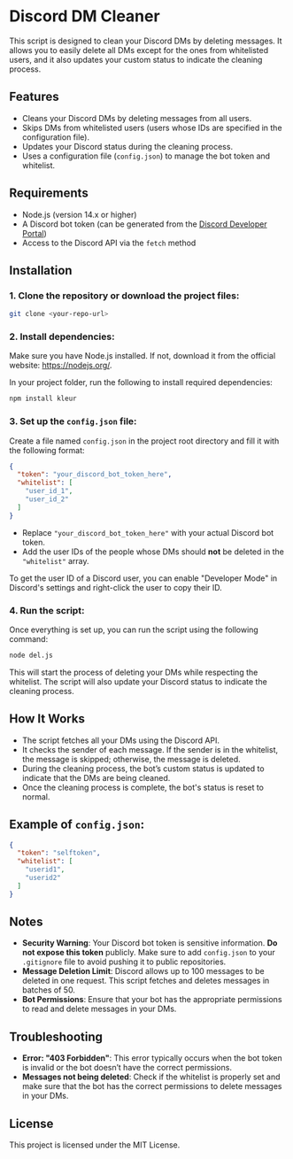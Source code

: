 
# Discord DM Cleaner

This script is designed to clean your Discord DMs by deleting messages. It allows you to easily delete all DMs except for the ones from whitelisted users, and it also updates your custom status to indicate the cleaning process.

## Features
- Cleans your Discord DMs by deleting messages from all users.
- Skips DMs from whitelisted users (users whose IDs are specified in the configuration file).
- Updates your Discord status during the cleaning process.
- Uses a configuration file (`config.json`) to manage the bot token and whitelist.

## Requirements
- Node.js (version 14.x or higher)
- A Discord bot token (can be generated from the [Discord Developer Portal](https://discord.com/developers/applications))
- Access to the Discord API via the `fetch` method

## Installation

### 1. Clone the repository or download the project files:
```bash
git clone <your-repo-url>
```

### 2. Install dependencies:
Make sure you have Node.js installed. If not, download it from the official website: https://nodejs.org/.

In your project folder, run the following to install required dependencies:

```bash
npm install kleur
```

### 3. Set up the `config.json` file:
Create a file named `config.json` in the project root directory and fill it with the following format:

```json
{
  "token": "your_discord_bot_token_here",
  "whitelist": [
    "user_id_1",
    "user_id_2"
  ]
}
```

- Replace `"your_discord_bot_token_here"` with your actual Discord bot token.
- Add the user IDs of the people whose DMs should **not** be deleted in the `"whitelist"` array.

To get the user ID of a Discord user, you can enable "Developer Mode" in Discord's settings and right-click the user to copy their ID.

### 4. Run the script:
Once everything is set up, you can run the script using the following command:

```bash
node del.js
```

This will start the process of deleting your DMs while respecting the whitelist. The script will also update your Discord status to indicate the cleaning process.

## How It Works
- The script fetches all your DMs using the Discord API.
- It checks the sender of each message. If the sender is in the whitelist, the message is skipped; otherwise, the message is deleted.
- During the cleaning process, the bot’s custom status is updated to indicate that the DMs are being cleaned.
- Once the cleaning process is complete, the bot's status is reset to normal.

## Example of `config.json`:

```json
{
  "token": "selftoken",
  "whitelist": [
    "userid1",
    "userid2"
  ]
}
```

## Notes
- **Security Warning**: Your Discord bot token is sensitive information. **Do not expose this token** publicly. Make sure to add `config.json` to your `.gitignore` file to avoid pushing it to public repositories.
- **Message Deletion Limit**: Discord allows up to 100 messages to be deleted in one request. This script fetches and deletes messages in batches of 50.
- **Bot Permissions**: Ensure that your bot has the appropriate permissions to read and delete messages in your DMs.

## Troubleshooting

- **Error: "403 Forbidden"**: This error typically occurs when the bot token is invalid or the bot doesn’t have the correct permissions.
- **Messages not being deleted**: Check if the whitelist is properly set and make sure that the bot has the correct permissions to delete messages in your DMs.

## License
This project is licensed under the MIT License.
